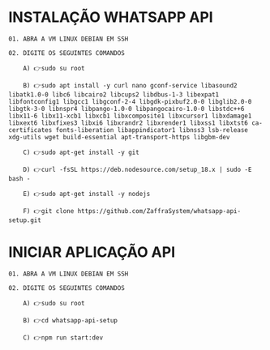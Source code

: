 # INSTALAÇÃO WHATSAPP API

	01. ABRA A VM LINUX DEBIAN EM SSH

	02. DIGITE OS SEGUINTES COMANDOS

		A) 👉sudo su root
	
		B) 👉sudo apt install -y curl nano gconf-service libasound2 libatk1.0-0 libc6 libcairo2 libcups2 libdbus-1-3 libexpat1 libfontconfig1 libgcc1 libgconf-2-4 libgdk-pixbuf2.0-0 libglib2.0-0 libgtk-3-0 libnspr4 libpango-1.0-0 libpangocairo-1.0-0 libstdc++6 libx11-6 libx11-xcb1 libxcb1 libxcomposite1 libxcursor1 libxdamage1 libxext6 libxfixes3 libxi6 libxrandr2 libxrender1 libxss1 libxtst6 ca-certificates fonts-liberation libappindicator1 libnss3 lsb-release xdg-utils wget build-essential apt-transport-https libgbm-dev
	
		C) 👉sudo apt-get install -y git
	
		D) 👉curl -fsSL https://deb.nodesource.com/setup_18.x | sudo -E bash -
	
		E) 👉sudo apt-get install -y nodejs
	
		F) 👉git clone https://github.com/ZaffraSystem/whatsapp-api-setup.git


# INICIAR APLICAÇÃO API

	01. ABRA A VM LINUX DEBIAN EM SSH

	02. DIGITE OS SEGUINTES COMANDOS
	
		A) 👉sudo su root
	
		B) 👉cd whatsapp-api-setup
	
		C) 👉npm run start:dev
	
